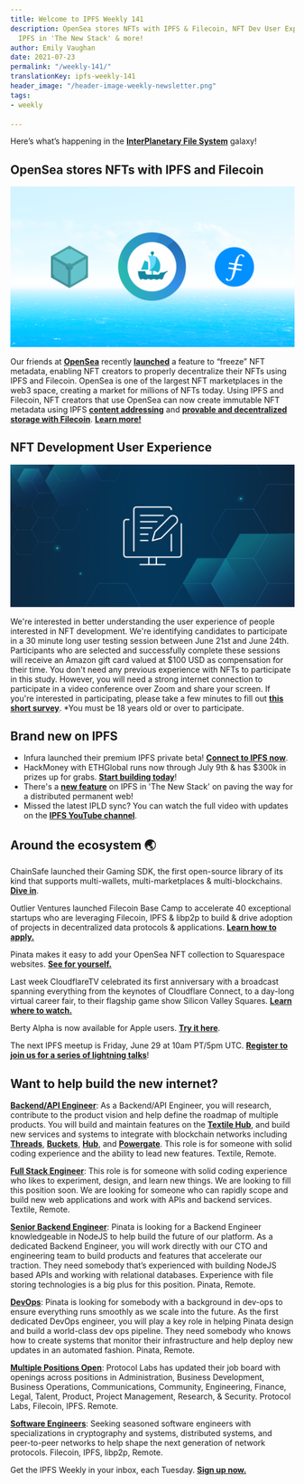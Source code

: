 ```yaml
---
title: Welcome to IPFS Weekly 141
description: OpenSea stores NFTs with IPFS & Filecoin, NFT Dev User Experience survey,
  IPFS in 'The New Stack' & more!
author: Emily Vaughan
date: 2021-07-23
permalink: "/weekly-141/"
translationKey: ipfs-weekly-141
header_image: "/header-image-weekly-newsletter.png"
tags:
- weekly

---
```

Here’s what’s happening in the [**InterPlanetary File System**](https://ipfs.io/) galaxy!

## OpenSea stores NFTs with IPFS and Filecoin

![](../assets/filecoin-ipfs-x-opensea.png)

Our friends at [**OpenSea**](https://opensea.io/) recently [**launched**](https://opensea.io/blog/announcements/decentralizing-nft-metadata-on-opensea/) a feature to “freeze” NFT metadata, enabling NFT creators to properly decentralize their NFTs using IPFS and Filecoin. OpenSea is one of the largest NFT marketplaces in the web3 space, creating a market for millions of NFTs today. Using IPFS and Filecoin, NFT creators that use OpenSea can now create immutable NFT metadata using IPFS [**content addressing**](https://blog.ipfs.io/2021-04-05-storing-nfts-on-ipfs/) and [**provable and decentralized storage with Filecoin**](https://blog.ipfs.io/2021-06-03-ipfs-filecoin-content-persistence/). [**Learn more!**](https://blog.ipfs.io/2021-06-17-opensea-ipfs-filecoin/)

## NFT Development User Experience

![](../assets/ipfs-survey-blog-sized-icon.png)

We're interested in better understanding the user experience of people interested in NFT development. We're identifying candidates to participate in a 30 minute long user testing session between June 21st and June 24th. Participants who are selected and successfully complete these sessions will receive an Amazon gift card valued at $100 USD as compensation for their time. You don't need any previous experience with NFTs to participate in this study. However, you will need a strong internet connection to participate in a video conference over Zoom and share your screen. If you're interested in participating, please take a few minutes to fill out [**this short survey**](https://airtable.com/shrhx9adti08gphmJ). *You must be 18 years old or over to participate.

## Brand new on IPFS

* Infura launched their premium IPFS private beta! [**Connect to IPFS now**](https://infura.io/product/ipfs).
* HackMoney with ETHGlobal runs now through July 9th & has $300k in prizes up for grabs. [**Start building today**](https://hackathon.money/)!
* There's a [**new feature**](https://thenewstack.io/interplanetary-file-system-could-pave-the-way-for-a-distributed-permanent-web/) on IPFS in 'The New Stack' on paving the way for a distributed permanent web!
* Missed the latest IPLD sync? You can watch the full video with updates on the [**IPFS YouTube channel**](https://www.youtube.com/watch?v=wyTSLn362vE).

## Around the ecosystem 🌏

ChainSafe launched their Gaming SDK, the first open-source library of its kind that supports multi-wallets, multi-marketplaces & multi-blockchains. [**Dive in**](https://medium.com/chainsafe-systems/announcing-chainsafe-gaming-an-sdk-to-bridge-your-gaming-engines-to-the-web-3-0-ecosystem-f33aa27c7a98).

Outlier Ventures launched Filecoin Base Camp to accelerate 40 exceptional startups who are leveraging Filecoin, IPFS & libp2p to build & drive adoption of projects in decentralized data protocols & applications. [**Learn how to apply.**](https://outlierventures.io/base-camp/filecoin-base-camp/)

Pinata makes it easy to add your OpenSea NFT collection to Squarespace websites. [**See for yourself.**](https://medium.com/pinata/host-your-opensea-nft-collection-on-squarespace-with-pinata-3cb16413aebf)

Last week CloudflareTV celebrated its first anniversary with a broadcast spanning everything from the keynotes of Cloudflare Connect, to a day-long virtual career fair, to their flagship game show Silicon Valley Squares. [**Learn where to watch.**](https://blog.cloudflare.com/cloudflare-tv-live-1-000-times-and-counting/)

Berty Alpha is now available for Apple users. [**Try it here**](https://berty.tech/newsletter/news-60/).

The next IPFS meetup is Friday, June 29 at 10am PT/5pm UTC. [**Register to join us for a series of lightning talks**](https://www.meetup.com/en-AU/San-Francisco-IPFS/events/cbjsgsyccjbdc/)!

## Want to help build the new internet?

[**Backend/API Engineer**](https://boards.greenhouse.io/textileio/jobs/4017981004): As a Backend/API Engineer, you will research, contribute to the product vision and help define the roadmap of multiple products. You will build and maintain features on the [**Textile Hub**](https://github.com/textileio/textile), and build new services and systems to integrate with blockchain networks including [**Threads**](https://github.com/textileio/go-threads), [**Buckets**](https://github.com/textileio/go-buckets), [**Hub**](https://github.com/textileio/textile), and [**Powergate**](https://github.com/textileio/powergate). This role is for someone with solid coding experience and the ability to lead new features. Textile, Remote.

[**Full Stack Engineer**](https://boards.greenhouse.io/textileio/jobs/4017984004): This role is for someone with solid coding experience who likes to experiment, design, and learn new things. We are looking to fill this position soon. We are looking for someone who can rapidly scope and build new web applications and work with APIs and backend services. Textile, Remote.

[**Senior Backend Engineer**](https://pinata.cloud/careers#2): Pinata is looking for a Backend Engineer knowledgeable in NodeJS to help build the future of our platform. As a dedicated Backend Engineer, you will work directly with our CTO and engineering team to build products and features that accelerate our traction. They need somebody that’s experienced with building NodeJS based APIs and working with relational databases. Experience with file storing technologies is a big plus for this position. Pinata, Remote.

[**DevOps**](https://pinata.cloud/careers#1): Pinata is looking for somebody with a background in dev-ops to ensure everything runs smoothly as we scale into the future. As the first dedicated DevOps engineer, you will play a key role in helping Pinata design and build a world-class dev ops pipeline. They need somebody who knows how to create systems that monitor their infrastructure and help deploy new updates in an automated fashion. Pinata, Remote.

[**Multiple Positions Open**](https://jobs.lever.co/protocol): Protocol Labs has updated their job board with openings across positions in Administration, Business Development, Business Operations, Communications, Community, Engineering, Finance, Legal, Talent, Product, Project Management, Research, & Security. Protocol Labs, Filecoin, IPFS. Remote.

[**Software Engineers**](https://jobs.lever.co/protocol): Seeking seasoned software engineers with specializations in cryptography and systems, distributed systems, and peer-to-peer networks to help shape the next generation of network protocols. Filecoin, IPFS, libp2p, Remote.

Get the IPFS Weekly in your inbox, each Tuesday. [**Sign up now.**](https://ipfs.us4.list-manage.com/subscribe?u=25473244c7d18b897f5a1ff6b&id=cad54b2230)